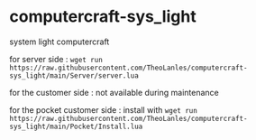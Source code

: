 # computercraft-sys_light
system light computercraft

for server side : `wget run https://raw.githubusercontent.com/TheoLanles/computercraft-sys_light/main/Server/server.lua`

for the customer side : not available during maintenance

for the pocket customer side : install with `wget run https://raw.githubusercontent.com/TheoLanles/computercraft-sys_light/main/Pocket/Install.lua`


